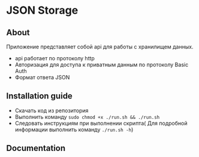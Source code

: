 # JSON Storage

## About

Приложение представляет собой api для работы с хранилищем данных.

* api работает по протоколу http
* Авторизация для доступа к приватным данным по протоколу Basic Auth
* Формат ответа JSON

## Installation guide
* Скачать код из репозитория
* Выполнить команду 
```sudo chmod +x ./run.sh && ./run.sh```
* Следовать инструкциям при выполнении скрипта( Для подробной информации выполнить команду `./run.sh -h`)

## Documentation